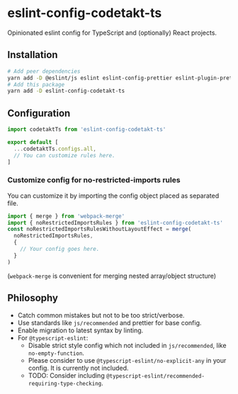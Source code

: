 # eslint-config-codetakt-ts

Opinionated eslint config for TypeScript and (optionally) React projects.

## Installation

```bash
# Add peer dependencies
yarn add -D @eslint/js eslint eslint-config-prettier eslint-plugin-prettier eslint-plugin-react eslint-plugin-react-hooks typescript typescript-eslint
# Add this package
yarn add -D eslint-config-codetakt-ts
```

## Configuration

```js
import codetaktTs from 'eslint-config-codetakt-ts'

export default [
  ...codetaktTs.configs.all,
  // You can customize rules here.
]
```

### Customize config for no-restricted-imports rules

You can customize it by importing the config object placed as separated file.

```js
import { merge } from 'webpack-merge'
import { noRestrictedImportsRules } from 'eslint-config-codetakt-ts'
const noRestrictedImportsRulesWithoutLayoutEffect = merge(
  noRestrictedImportsRules,
  {
    // Your config goes here.
  }
)
```

(`webpack-merge` is convenient for merging nested array/object structure)

## Philosophy

- Catch common mistakes but not to be too strict/verbose.
- Use standards like `js/recommended` and prettier for base config.
- Enable migration to latest syntax by linting.
- For `@typescript-eslint`:
  - Disable strict style config which not included in `js/recommended`, like `no-empty-function`.
  - Please consider to use `@typescript-eslint/no-explicit-any` in your config. It is currently not included.
  - TODO: Consider including `@typescript-eslint/recommended-requiring-type-checking`.
